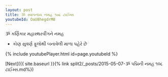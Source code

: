```yaml
---
layout: post
title: ૐ સ્વાપનાંય નમહ ૧૦૮ ટાઈમ્સ
youtubeId: OaU8hegdrM8
---
```

 
 
 ૐ કર્ણિકાર મહાસ્થરવીંગને નમહ  
 
 -  કોણ સુવર્ણ ફૂલોથી બનાવેલી માળા પહેરે છે 
 
  
 
  
 
 
 
 
 
 


{% include youtubePlayer.html id=page.youtubeId %}
 
[Next]({{ site.baseurl }}{% link  split2/_posts/2015-05-07-ૐ પદ્મિની નમહ ૧૦૮ ટાઈમ્સ.md%})
 
